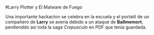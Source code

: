 #Larry Plotter y El Malware de Fuego

Una importante hackacton se celebra en la escuela y el portatil de un compañero de **Larry**
se averia debido a un ataque de **Ballmemort**, perdienddo asi toda la saga *Crepusculo*
en PDF que tenia guardada.
